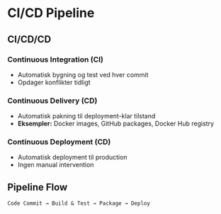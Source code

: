 # CI/CD Pipeline

## CI/CD/CD

### Continuous Integration (CI)
* Automatisk bygning og test ved hver commit
* Opdager konflikter tidligt

### Continuous Delivery (CD)
* Automatisk pakning til deployment-klar tilstand
* **Eksempler:** Docker images, GitHub packages, Docker Hub registry

### Continuous Deployment (CD)
* Automatisk deployment til production
* Ingen manual intervention

## Pipeline Flow
```
Code Commit → Build & Test → Package → Deploy
```